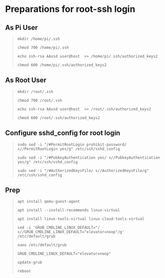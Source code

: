 # Preparations for root-ssh login

## As Pi User
> `mkdir /home/pi/.ssh`
> 
> `chmod 700 /home/pi/.ssh`
> 
> `echo ssh-rsa AAxsd user@host  >> /home/pi/.ssh/authorized_keys2`
> 
> `chmod 600 /home/pi/.ssh/authorized_keys2`



## As Root User
> `mkdir /root/.ssh`
> 
> `chmod 700 /root/.ssh`
> 
>  ` echo ssh-rsa AAxsd user@host  >> /root/.ssh/authorized_keys2 `
>  
>  `chmod 600 /root/.ssh/authorized_keys2`



## Configure sshd_config for root login
> `sudo sed -i "/#PermitRootLogin prohibit-password/ s//PermitRootLogin yes/g" /etc/ssh/sshd_config`
> 
> `sudo sed -i "/#PubkeyAuthentication yes/ s//PubkeyAuthentication yes/g" /etc/ssh/sshd_config`
> 
> `sudo sed -i "/#AuthorizedKeysFile/ s//AuthorizedKeysFile/g" /etc/ssh/sshd_config`

## Prep 
>  `apt install qemu-guest-agent `
>  
>  `apt install --install-recommends linux-virtual `
> 
>  `apt install linux-tools-virtual linux-cloud-tools-virtual `
> 
>  `sed -i 'GRUB_CMDLINE_LINUX_DEFAULT="/ s//GRUB_CMDLINE_LINUX_DEFAULT="elevator=noop"/g' /etc/default/grub `
> 
>  `nano /etc/default/grub `
>  
>  `GRUB_CMDLINE_LINUX_DEFAULT="elevator=noop" `
> 
>  `update-grub` 
> 
> `reboot `

